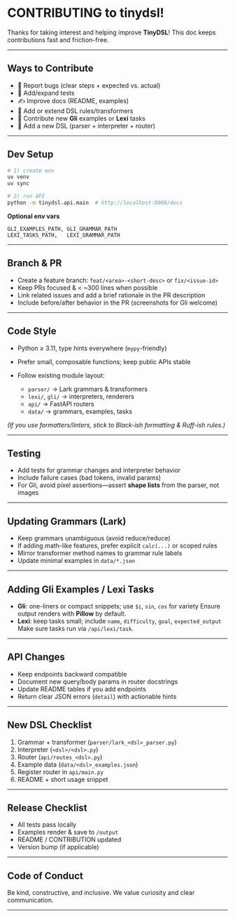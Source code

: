 # CONTRIBUTING to tinydsl!

Thanks for taking interest and helping improve **TinyDSL**! This doc keeps contributions fast and friction-free.

---

## Ways to Contribute

* 🐞 Report bugs (clear steps + expected vs. actual)
* 🧪 Add/expand tests
* ✍️ Improve docs (README, examples)
* 🧩 Add or extend DSL rules/transformers
* 🎨 Contribute new **Gli** examples or **Lexi** tasks
* 🔌 Add a new DSL (parser + interpreter + router)

---

## Dev Setup

```bash
# 1) create env
uv venv
uv sync

# 2) run API
python -m tinydsl.api.main  # http://localhost:8008/docs
```

**Optional env vars**

```
GLI_EXAMPLES_PATH, GLI_GRAMMAR_PATH
LEXI_TASKS_PATH,   LEXI_GRAMMAR_PATH
```

---

## Branch & PR

* Create a feature branch: `feat/<area>-<short-desc>` or `fix/<issue-id>`
* Keep PRs focused & < ~300 lines when possible
* Link related issues and add a brief rationale in the PR description
* Include before/after behavior in the PR (screenshots for Gli welcome)

---

## Code Style

* Python ≥ 3.11, type hints everywhere (`mypy`-friendly)
* Prefer small, composable functions; keep public APIs stable
* Follow existing module layout:

  * `parser/` → Lark grammars & transformers
  * `lexi/`, `gli/` → interpreters, renderers
  * `api/` → FastAPI routers
  * `data/` → grammars, examples, tasks

*(If you use formatters/linters, stick to Black-ish formatting & Ruff-ish rules.)*

---

## Testing

* Add tests for grammar changes and interpreter behavior
* Include failure cases (bad tokens, invalid params)
* For Gli, avoid pixel assertions—assert **shape lists** from the parser, not images

---

## Updating Grammars (Lark)

* Keep grammars unambiguous (avoid reduce/reduce)
* If adding math-like features, prefer explicit `calc(...)` or scoped rules
* Mirror transformer method names to grammar rule labels
* Update minimal examples in `data/*.json`

---

## Adding Gli Examples / Lexi Tasks

* **Gli**: one-liners or compact snippets; use `$i`, `sin`, `cos` for variety
  Ensure output renders with **Pillow** by default.
* **Lexi**: keep tasks small; include `name`, `difficulty`, `goal`, `expected_output`
  Make sure tasks run via `/api/lexi/task`.

---

## API Changes

* Keep endpoints backward compatible
* Document new query/body params in router docstrings
* Update README tables if you add endpoints
* Return clear JSON errors (`detail`) with actionable hints

---

## New DSL Checklist

1. Grammar + transformer (`parser/lark_<dsl>_parser.py`)
2. Interpreter (`<dsl>/<dsl>.py`)
3. Router (`api/routes_<dsl>.py`)
4. Example data (`data/<dsl>_examples.json`)
5. Register router in `api/main.py`
6. README + short usage snippet

---

## Release Checklist

* All tests pass locally
* Examples render & save to `/output`
* README / CONTRIBUTION updated
* Version bump (if applicable)

---

## Code of Conduct

Be kind, constructive, and inclusive. We value curiosity and clear communication.

---
